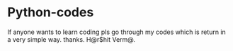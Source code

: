 # Python-codes
If anyone wants to learn coding pls go through my codes which is return in a very simple way.
thanks.
H@r$hit Verm@.
